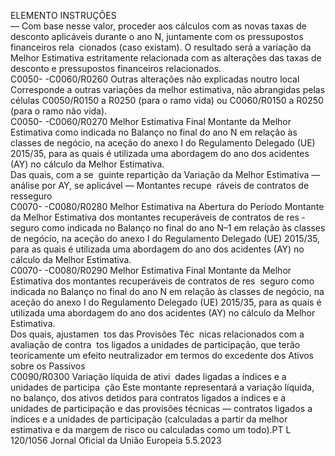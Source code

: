  
ELEMENTO  INSTRUÇÕES  
— Com base nesse valor, proceder aos cálculos com as novas taxas de desconto 
aplicáveis durante o ano N, juntamente com os pressupostos financeiros rela ­
cionados (caso existam). 
O resultado será a variação da Melhor Estimativa estritamente relacionada com as 
alterações das taxas de desconto e pressupostos financeiros relacionados.  
C0050- 
-C0060/R0260  Outras alterações não 
explicadas noutro local  Corresponde a outras variações da melhor estimativa, não abrangidas pelas células 
C0050/R0150 a R0250 (para o ramo vida) ou C0060/R0150 a R0250 (para o 
ramo não vida).  
C0050- 
-C0060/R0270  Melhor Estimativa Final  Montante da Melhor Estimativa como indicada no Balanço no final do ano N em 
relação às classes de negócio, na aceção do anexo I do Regulamento Delegado 
(UE) 2015/35, para as quais é utilizada uma abordagem do ano dos acidentes (AY) 
no cálculo da Melhor Estimativa.  
Das quais, com a se ­
guinte repartição da 
Variação da Melhor 
Estimativa — análise 
por AY, se aplicável 
— Montantes recupe ­
ráveis de contratos de 
resseguro  
C0070- 
-C0080/R0280  Melhor Estimativa na 
Abertura do Período  Montante da Melhor Estimativa dos montantes recuperáveis de contratos de res ­
seguro como indicada no Balanço no final do ano N–1 em relação às classes de 
negócio, na aceção do anexo I do Regulamento Delegado (UE) 2015/35, para as 
quais é utilizada uma abordagem do ano dos acidentes (AY) no cálculo da Melhor 
Estimativa.  
C0070- 
-C0080/R0290  Melhor Estimativa Final  Montante da Melhor Estimativa dos montantes recuperáveis de contratos de res ­
seguro como indicada no Balanço no final do ano N em relação às classes de 
negócio, na aceção do anexo I do Regulamento Delegado (UE) 2015/35, para as 
quais é utilizada uma abordagem do ano dos acidentes (AY) no cálculo da Melhor 
Estimativa.  
Dos quais, ajustamen ­
tos das Provisões Téc ­
nicas relacionados com 
a avaliação de contra ­
tos ligados a unidades 
de participação, que 
terão teoricamente um 
efeito neutralizador em 
termos do excedente 
dos Ativos sobre os 
Passivos  
C0090/R0300  Variação líquida de ativi ­
dades ligadas a índices e 
a unidades de participa ­
ção  Este montante representará a variação líquida, no balanço, dos ativos detidos para 
contratos ligados a índices e a unidades de participação e das provisões técnicas 
— contratos ligados a índices e a unidades de participação (calculadas a partir da 
melhor estimativa e da margem de risco ou calculadas como um todo).PT  L 120/1056 Jornal Oficial da União Europeia 5.5.2023